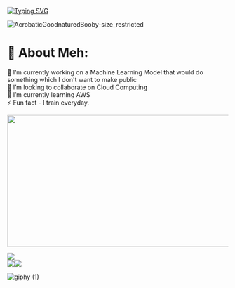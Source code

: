 
[![Typing SVG](https://readme-typing-svg.herokuapp.com?font=Tektur&size=40&duration=2000&pause=1000&color=D019F7&background=FF358100&center=true&vCenter=true&width=435&lines=Hey+You!+I'm+Harish!!!;Welcome+to+my+github+;Contribute+some)](https://git.io/typing-svg)



![AcrobaticGoodnaturedBooby-size_restricted](https://github.com/Harishspice/Harishspice/assets/117935868/47ae3507-2948-4388-9e15-4bc0106ed17a)

#  🦾 About Meh:
🔭 I’m currently working on a Machine Learning Model that would do something which I don't want to make public<br>👯 I’m looking to collaborate on Cloud Computing<br>🌱 I’m currently learning AWS<br>⚡ Fun fact - I train everyday.
<p align="center"><img src="https://media.giphy.com/media/dWesBcTLavkZuG35MI/giphy.gif" width="600" height="300"  /></p>

![](https://github-readme-streak-stats.herokuapp.com/?user=Harishspice&theme=gotham&hide_border=false)<br/> ![](https://github-readme-stats.vercel.app/api/top-langs/?username=Harishspice&theme=dark&hide_border=false&include_all_commits=false&count_private=false&layout=compact)![](https://quotes-github-readme.vercel.app/api?type=horizontal&theme=radical)





![giphy (1)](https://github.com/Harishspice/Harishspice/assets/117935868/30047856-ebff-4412-9825-04ff87fb261c) 
